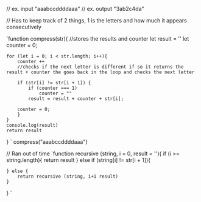 // ex. input "aaabccddddaaa"
// ex. output "3ab2c4da"

// Has to keep track of 2 things, 1 is the letters and how much it appears consecutively


`function compress(str){
  //stores the results and counter
    let result = ''
    let counter = 0;
    
    for (let i = 0; i < str.length; i++){
        counter ++
        //checks if the next letter is different if so it returns the result + counter the goes back in the loop and checks the next letter
        
        if (str[i] != str[i + 1]) {
            if (counter === 1)
                counter = ""
            result = result + counter + str[i];
            
        counter = 0; 
        }
    }
    console.log(result)
    return result
}
`
compress("aaabccddddaaa")


// Ran out of time
`function recursive (string, i = 0, result = ''){
    if (i >= string.length){
        return result
    } else if (string[i] != str[i + 1]){
        
    } else {
        return recursive (string, i+1 result)
    }
        
}
`
